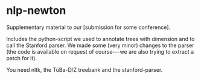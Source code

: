 nlp-newton
==========

Supplementary material to our [submission for some conference].

Includes the python-script we used to annotate trees with dimension and to call the Stanford parser.
We made some (very minor) changes to the parser (the code is available on request of course---we are also trying to extract a patch for it).

You need nltk, the TüBa-D/Z treebank and the stanford-parser.
